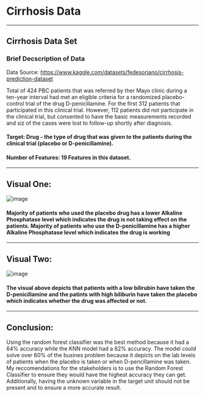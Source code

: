 # Cirrhosis Data 
---
## Cirrhosis Data Set 
### Brief Decscription of Data 

Data Source: https://www.kaggle.com/datasets/fedesoriano/cirrhosis-prediction-dataset

Total of 424 PBC patients that was referred by ther Mayo clinic during a ten-year interval had met an eligible criteria for a randomized placebo-control trial of the drug D-penicillamine. For the first 312 patients that participated in this clinical trial. However, 112 patients did not participate in the clinical trial, but consented to have the basic measurements recorded and siz of the cases were lost to follow-up shortly after diagnosis. 

#### Target: Drug - the type of drug that was given to the patients during the clinical trial (placebo or D-penicillamine).
#### Number of Features: 19 Features in this dataset. 
---
## Visual One:
![image](https://user-images.githubusercontent.com/122195358/232169953-dc18681f-6d9b-4b01-bc13-e34ffb247be5.png)
#### Majority of patients who used the placebo drug has a lower Alkaline Phosphatase level which indicates the drug is not taking effect on the patients. Majority of patients who use the D-penicillamine has a higher Alkaline Phosphatase level which indicates the drug is working 
---
## Visual Two:
![image](https://user-images.githubusercontent.com/122195358/232169777-4083fb5b-56eb-49c0-9bd5-d9861ddae04a.png)
#### The visual above depicts that patients with a low bilirubin have taken the D-penicillamine and the patints with high biliburin have taken the placebo which indicates whether the drug was affected or not. 
---
## Conclusion: 
Using the random forest classifier was the best method because it had a 64% accuracy while the KNN model had a 62% accuracy. The model could solve over 60% of the busines problem because it depicts on the lab levels of patients when the placebo is taken or when D-pencillamine was taken. My reccomendations for the stakeholders is to use the Random Forest Classifier to ensure they would have the highest accuracy they can get. Additionally, having the unknown variable in the target unit should not be present and to ensure a more accurate result. 
